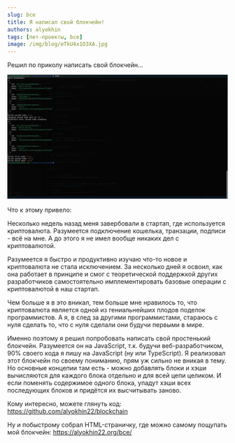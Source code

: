 ```yaml
---
slug: bce
title: Я написал свой блокчейн!
authors: alyokhin
tags: [пет-проекты, bce]
image: /img/blog/eTkU4x1O3XA.jpg
---
```


Решил по приколу написать свой блокчейн...

![](/img/blog/eTkU4x1O3XA.jpg)

<!--truncate-->

Что к этому привело:

Несколько недель назад меня завербовали в стартап, где используется криптовалюта. Разумеется подключение кошелька,
транзации, подписи - всё на мне. А до этого я не имел вообще никаких дел с криптовалютой.

Разумеется я быстро и продуктивно изучаю что-то новое и криптовалюта не стала исключением. За несколько дней я освоил,
как она работает в принципе и смог с теоретической поддержкой других разработчиков самостоятельно имплементировать
базовые операции с криптовалютой в наш стартап.

Чем больше я в это вникал, тем больше мне нравилось то, что криптовалюта является одной из гениальнейших плодов поделок
программистов. А я, в след за другими программистами, стараюсь с нуля сделать то, что с нуля сделали они будучи первыми
в мире.

Именно поэтому я решил попробовать написать свой простенький блокчейн. Разумеется он на JavaScript, т.к. будучи
веб-разработчиком, 90% своего кода я пишу на JavaScript (ну или TypeScript). Я реализовал этот блокчейн по своему
пониманию, прям уж сильно не вникая в тему. Но основные концепии там есть - можно добавлять блоки и хэши вычисляются для
каждого блока отдельно и для всей цепи целиком. И если поменять содержимое одного блока, упадут хэши всех последующих
блоков и придётся их высчитывать заново.

Кому интересно, можете глянуть код:
https://github.com/alyokhin22/blockchain

Ну и побыстрому собрал HTML-страничку, где можно самому пощупать мой блокчейн:
https://alyokhin22.org/bce/
